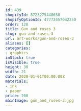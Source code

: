 ```yaml
---
id: 439
shopifyId: 8723275448650
shopifyOptionId: 47772457042250
order: 128
title: Gun and roses 3
slug: gun-and-roses-3
url: art-works/gun-and-roses-3
aliases: []
categories:
- graphics
inStock: true
isVisible: true
height: 30
width: 21
date: 2020-01-01T00:00:00Z
materials:
- ink
- paper
price: 200
mainImage: gun_and_roses-3.jpg
---
```

